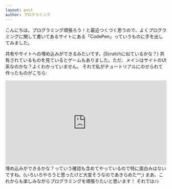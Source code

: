 ```yaml
---
layout: post
author: プログラミング
---
```

こんにちは。プログラミング頑張ろう！と最近つくづく思うので、よくプログラミングに関して書いてあるサイトにある「CodePen」っていうものに手を出してみました。

共有やサイトへの埋め込みができるみたいです。(Scratchに似ているかな？)
共有されているものを見ているとゲームもありました。ただ、メインはサイトのUI系なのかな？よくわかっていません。
それで私がチュートリアルにのせられて作ったものがこちら:
<iframe height="265" style="width: 100%;" scrolling="no" title="Untitled" src="https://codepen.io/sirokurokumasan/embed/BaLYNoe?height=265&theme-id=light&default-tab=css,result" frameborder="no" loading="lazy" allowtransparency="true" allowfullscreen="true">
  See the Pen <a href='https://codepen.io/sirokurokumasan/pen/BaLYNoe'>Untitled</a> by sirokurokumasan
  (<a href='https://codepen.io/sirokurokumasan'>@sirokurokumasan</a>) on <a href='https://codepen.io'>CodePen</a>.
</iframe>
埋め込みができるかな？っていう確認も含めてやっているので特に面白みはないですね。(いろいろやろうと思ったけど大変そうなのであきらめた^^;)
まあ、これからも楽しみながらプログラミングを頑張りたいと思います！
それではﾉｼ
